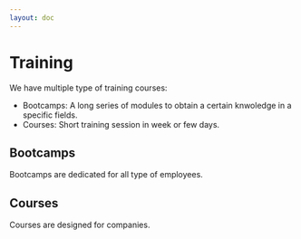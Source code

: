 ```yaml
---
layout: doc
---
```

# Training

We have multiple type of training courses:
- Bootcamps: A long series of modules to obtain a certain knwoledge in a specific fields.
- Courses: Short training session in week or few days.

## Bootcamps

Bootcamps are dedicated for all type of employees.

## Courses

Courses are designed for companies.